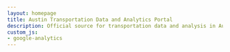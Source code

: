 ```yaml
---
layout: homepage
title: Austin Transportation Data and Analytics Portal
description: Official source for transportation data and analysis in Austin, Texas
custom_js:
- google-analytics
---
```

